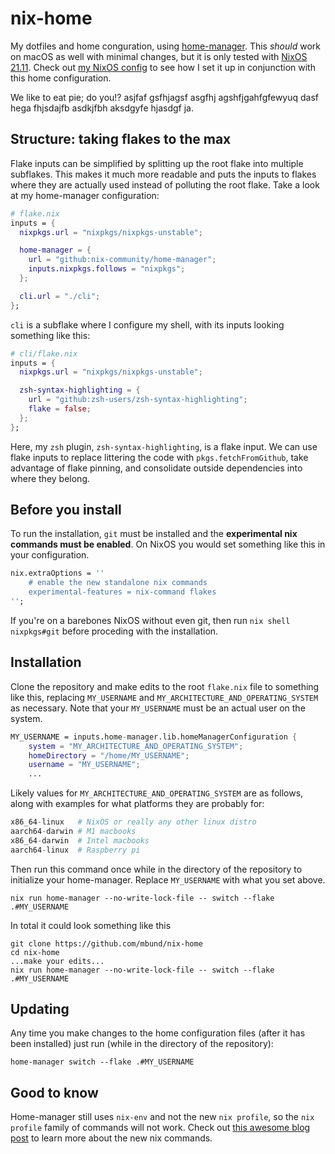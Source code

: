# nix-home
My dotfiles and home conguration, using [home-manager](https://github.com/nix-community/home-manager). This *should* work on macOS as well with minimal changes, but it is only tested with [NixOS 21.11](https://nixos.org). Check out [my NixOS config](https://github.com/mbund/nixos-config) to see how I set it up in conjunction with this home configuration.

We like to eat pie; do you!? asjfaf gsfhjagsf asgfhj agshfjgahfgfewyuq dasf hega fhjsdajfb asdkjfbh aksdgyfe hjasdgf ja.

## Structure: taking flakes to the max
Flake inputs can be simplified by splitting up the root flake into multiple subflakes. This makes it much more readable and puts the inputs to flakes where they are actually used instead of polluting the root flake. Take a look at my home-manager configuration:
```nix
# flake.nix
inputs = {
  nixpkgs.url = "nixpkgs/nixpkgs-unstable";

  home-manager = {
    url = "github:nix-community/home-manager";
    inputs.nixpkgs.follows = "nixpkgs";
  };

  cli.url = "./cli";
};
```
`cli` is a subflake where I configure my shell, with its inputs looking something like this:
```nix
# cli/flake.nix
inputs = {
  nixpkgs.url = "nixpkgs/nixpkgs-unstable";

  zsh-syntax-highlighting = {
    url = "github:zsh-users/zsh-syntax-highlighting";
    flake = false;
  };
};
```
Here, my `zsh` plugin, `zsh-syntax-highlighting`, is a flake input. We can use flake inputs to replace littering the code with `pkgs.fetchFromGithub`, take advantage of flake pinning, and consolidate outside dependencies into where they belong.

## Before you install
To run the installation, `git` must be installed and the **experimental nix commands must be enabled**. On NixOS you would set something like this in your configuration.
```nix
nix.extraOptions = ''
    # enable the new standalone nix commands
    experimental-features = nix-command flakes
'';
```
If you're on a barebones NixOS without even git, then run `nix shell nixpkgs#git` before proceding with the installation.

## Installation
Clone the repository and make edits to the root `flake.nix` file to something like this, replacing `MY_USERNAME` and `MY_ARCHITECTURE_AND_OPERATING_SYSTEM` as necessary. Note that your `MY_USERNAME` must be an actual user on the system.
```nix
MY_USERNAME = inputs.home-manager.lib.homeManagerConfiguration {
    system = "MY_ARCHITECTURE_AND_OPERATING_SYSTEM";
    homeDirectory = "/home/MY_USERNAME";
    username = "MY_USERNAME";
    ...
```
Likely values for `MY_ARCHITECTURE_AND_OPERATING_SYSTEM` are as follows, along with examples for what platforms they are probably for:
```nix
x86_64-linux   # NixOS or really any other linux distro
aarch64-darwin # M1 macbooks
x86_64-darwin  # Intel macbooks
aarch64-linux  # Raspberry pi
```

Then run this command once while in the directory of the repository to initialize your home-manager. Replace `MY_USERNAME` with what you set above.
```
nix run home-manager --no-write-lock-file -- switch --flake .#MY_USERNAME
```
In total it could look something like this
```
git clone https://github.com/mbund/nix-home
cd nix-home
...make your edits...
nix run home-manager --no-write-lock-file -- switch --flake .#MY_USERNAME
```

## Updating
Any time you make changes to the home configuration files (after it has been installed) just run (while in the directory of the repository):
```
home-manager switch --flake .#MY_USERNAME
```

## Good to know
Home-manager still uses `nix-env` and not the new `nix profile`, so the `nix profile` family of commands will not work. Check out [this awesome blog post](https://blog.ysndr.de/posts/guides/2021-12-01-nix-shells) to learn more about the new nix commands.
